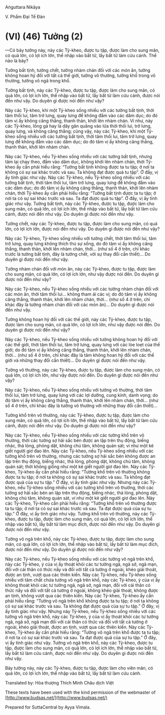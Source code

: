  

Aṅguttara Nikāya

V. Phẩm Ðại Tế Ðàn

# (VI) (46) Tưởng (2)

—Có bảy tưởng này, này các Tỷ-kheo, được tu tập, được làm cho sung mãn, có quả lớn, có lợi ích lớn, thể nhập vào bất tử, lấy bất tử làm cứu cánh. Thế nào là bảy?

Tưởng bất tịnh, tưởng chết, tưởng nhàm chán đối với các món ăn, tưởng không hoan hỷ đối với tất cả thế giới, tưởng vô thường, tưởng khổ trong vô thường, tưởng vô ngã trong khổ.

Tưởng bất tịnh, này các Tỷ-kheo, được tu tập, được làm cho sung mãn, có quả lớn, có lợi ích lớn, thể nhập vào bất tử, lấy bất tử làm cứu cánh, được nói đến như vậy. Do duyên gì được nói đến như vậy?

Này các Tỷ-kheo, khi một Tỷ-kheo sống nhiều với các tưởng bất tịnh, thời tâm thối lui, tâm trở lưng, quay lưng để không đắm vào các dâm dục; do đó tâm vị ấy không căng thẳng, thanh thản, khởi lên nhàm chán. Ví như, này các Tỷ-kheo, lông gà hay là dây gân quăng vào lửa thời thối lui, trở lưng, quay lưng, và không căng thẳng; cũng vậy, này các Tỷ-kheo, khi một Tỷ-kheo sống nhiều với các tưởng bất tịnh, thời tâm thối lui, tâm trở lưng, quay lưng để không đắm vào các dâm dục; do đó tâm vị ấy không căng thẳng, thanh thản, khởi lên nhàm chán.

Này các Tỷ-kheo, nếu Tỷ-kheo sống nhiều với các tưởng bất tịnh, nhưng tâm lại chạy theo, đắm vào dâm dục, không khởi lên nhàm chán, thời Tỷ-kheo ấy cần phải hiểu rằng: “Tưởng bất tịnh không được ta tu tập; ở nơi ta không có sự sai khác trước và sau. Ta không đạt được quả tu tập”. Ở đấy, vị ấy tỉnh giác như vậy. Này các Tỷ-kheo, nếu Tỷ-kheo sống nhiều với các tưởng bất tịnh, thời tâm thối lui, tâm trở lưng, quay lưng để không đắm vào các dâm dục; do đó tâm vị ấy không căng thẳng, thanh thản, khởi lên nhàm chán, thời Tỷ-kheo ấy cần phải hiểu rằng: “Tưởng bất tịnh được ta tu tập; ở nơi ta có sự sai khác trước và sau. Ta đạt được quả tu tập”. Ở đấy, vị ấy tỉnh giác như vậy. Tưởng bất tịnh, này các Tỷ-kheo, được tu tập, được làm cho sung mãn, có quả lớn, có lợi ích lớn, thể nhập vào bất tử, lấy bất tử làm cứu cánh, được nói đến như vậy. Do duyên gì được nói đến như vậy.

Tưởng chết, này các Tỷ-kheo, được tu tập, được làm cho sung mãn, có quả lớn, có lợi ích lớn, được nói đến như vậy. Do duyên gì được nói đến như vậy?

Này các Tỷ-kheo, Tỷ-kheo sống nhiều với tưởng chết, thời tâm thối lui, tâm trở lưng, quay lưng không thích thú sự sống, do đó tâm vị ấy không căng thẳng, thanh thản, khởi lên nhàm chán, thời... (như số 4 ở trên, chỉ khác trước là tưởng bất tịnh, đây là tưởng chết, với sự thay đổi cần thiết)... Do duyên gì được nói đến như vậy.

Tưởng nhàm chán đối với món ăn, này các Tỷ-kheo, được tu tập, được làm cho sung mãn, có quả lớn, có lợi ích lớn, như vậy được nói đến. Do duyên gì được nói đến như vậy?

Này các Tỷ-kheo, nếu Tỷ-kheo sống nhiều với các tưởng nhàm chán đối với các món ăn, thời tâm thối lui... không tham ái các vị; do đó tâm vị ấy không căng thẳng, thanh thản, khởi lên nhàm chán, thời... (như số 4 ở trên, chỉ khác đây là tưởng nhàm chán đối với các món ăn)... Do duyên gì được nói đến như vậy.

Tưởng không hoan hỷ đối với các thế giới, này các Tỷ-kheo, được tu tập, được làm cho sung mãn, có quả lớn, có lợi ích lớn, như vậy được nói đến. Do duyên gì được nói đến như vậy?

Này các Tỷ-kheo, nếu Tỷ-kheo sống nhiều với tưởng không hoan hỷ đối với các thế giới, thời tâm thối lui, tâm trở lưng, quay lưng với các lòe loẹt của thế giới; do đó tâm vị ấy không căng thẳng, thanh thản, khởi lên nhàm chán, thời... (như số 4 ở trên, chỉ khác đây là tâm không hoan hỷ đối với các thế giới và những thay đổi cần thiết)... Do duyên gì được nói đến như vậy.

Tưởng vô thường, này các Tỷ-kheo, được tu tập, được làm cho sung mãn, có quả lớn, có lợi ích lớn, như vậy được nói đến. Do duyên gì được nói đến như vậy?

Này các Tỷ-kheo, nếu Tỷ-kheo sống nhiều với tưởng vô thường, thời tâm thối lui, tâm trở lưng, quay lưng với các lợi dưỡng, cung kính, danh vọng; do đó tâm vị ấy không căng thẳng, thanh thản, khởi lên nhàm chán, thời... (như số 4 ở trên, chỉ khác đây là tưởng vô thường với những thay đổi cần thiết)...

Tưởng khổ trên vô thường, này các Tỷ-kheo, được tu tập, được làm cho sung mãn, có quả lớn, có lợi ích lớn, thể nhập vào bất tử, lấy bất tử làm cứu cánh, được nói đến như vậy. Do duyên gì được nói đến như vậy?

Này các Tỷ-kheo, nếu Tỷ-kheo sống nhiều với các tưởng khổ trên vô thường, thời các tưởng sợ hãi sắc bén được an lập trên thụ động, biếng nhác, thả lỏng, phóng dật, không chú tâm, không quán sát; ví như một kẻ giết người giơ đao lên. Này các Tỷ-kheo, nếu Tỷ-kheo sống nhiều với các tưởng khổ trên vô thường, nhưng các tưởng sợ hãi sắc bén không được an lập trên thụ động, biếng nhác, thả lỏng, phóng dật, không chú tâm, không quán sát; thời không giống như một kẻ giết người giơ đao lên. Này các Tỷ-kheo, Tỷ-kheo ấy cần phải hiểu rằng: “Tưởng khổ trên vô thường không được ta tu tập; ở nơi ta không có sự sai khác trước và sau. Ta không đạt được quả của sự tu tập.” Ở đây, vị ấy tỉnh giác như vậy. Nhưng này các Tỷ-kheo, nếu Tỷ-kheo sống nhiều với các tưởng khổ trên vô thường, thời các tưởng sợ hãi sắc bén an lập trên thụ động, biếng nhác, thả lỏng, phóng dật, không chú tâm, không quán sát, ví như một kẻ giết người giơ đao lên. Này các Tỷ-kheo, Tỷ-kheo cần phải hiểu rằng: “Tưởng khổ trên vô thường được ta tu tập; ở nơi ta có sự sai khác trước và sau. Ta đạt được quả của sự tu tập.” Ở đây, vị ấy tỉnh giác như vậy. Tưởng khổ trên vô thường, này các Tỷ-kheo, được tu tập, được làm cho sung mãn, có quả lớn, có lợi ích lớn, thể nhập vào bất tử, lấy bất tử làm mục đích, được nói đến như vậy. Do duyên gì được nói đến như vậy.

Tưởng vô ngã trên khổ, này các Tỷ-kheo, được tu tập, được làm cho sung mãn, có quả lớn, có lợi ích lớn, thể nhập vào bất tử, lấy bất tử làm mục đích, được nói đến như vậy. Do duyên gì được nói đến như vậy?

Này các Tỷ-kheo, nếu Tỷ-kheo sống nhiều với các tưởng vô ngã trên khổ, này các Tỷ-kheo, ý của vị ấy thoát khỏi các tư tưởng ngã, ngã sở, ngã mạn, đối với cái thân có thức nầy và đối với tất cả tướng ở ngoài, khéo giải thoát, được an tịnh, vượt qua các thiên kiến. Này các Tỷ-kheo, nếu Tỷ-kheo sống nhiều với tâm chất chứa tưởng vô ngã trên khổ, này các Tỷ-kheo, ý của vị ấy không thoát khỏi các tư tưởng ngã, ngã sở, ngã mạn, đối với cái thân có thức nầy và đối với tất cả tướng ở ngoài, không khéo giải thoát, không được an tịnh, không vượt qua các thiên kiến. Này các Tỷ-kheo, Tỷ-kheo ấy cần phải hiểu rằng: “Tưởng vô ngã trên khổ không được ta tu tập; ở nơi ta không có sự sai khác trước và sau. Ta không đạt được quả của sự tu tập.” Ở đây, vị ấy tỉnh giác như vậy. Nhưng này Tỷ-kheo, nếu Tỷ-kheo sống nhiều với các tưởng vô ngã trên khổ, này các Tỷ-kheo, ý của vị ấy thoát khỏi các tư tưởng ngã, ngã sở, ngã mạn đối với cái thân có thức và đối với tất cả tướng ở ngoài, khéo giải thoát, được an tịnh, vượt qua các thiên kiến. Này các Tỷ-kheo, Tỷ-kheo ấy cần phải hiểu rằng: “Tưởng vô ngã trên khổ được ta tu tập; ở nơi ta có sự sai khác trước và sau. Ta đạt được quả của sự tu tập.” Ở đây, vị ấy tỉnh giác như vậy. Tưởng vô ngã trên khổ, này các Tỷ-kheo, được tu tập, được làm cho sung mãn, có quả lớn, có lợi ích lớn, thể nhập vào bất tử, lấy bất tử làm cứu cánh, được nói đến như vậy. Do duyên gì được nói đến như vậy.

Bảy tưởng này, này các Tỷ-kheo, được tu tập, được làm cho viên mãn, có quả lớn, có lợi ích lớn, thể nhập vào bất tử, lấy bất tử làm cứu cánh.

Translated by: Hòa thượng Thích Minh Châu dịch Việt

These texts have been used with the kind permission of the webmaster of [http://www.budsas.net/](http://www.budsas.net/)

Prepared for SuttaCentral by Ayya Vimala.